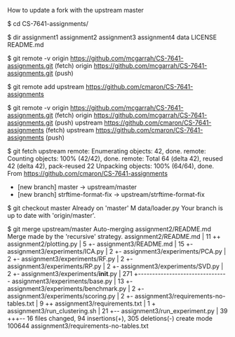 How to update a fork with the upstream master

$ cd CS-7641-assignments/

$ dir
assignment1  assignment2  assignment3  assignment4  data  LICENSE  README.md

$ git remote -v
origin  https://github.com/mcgarrah/CS-7641-assignments.git (fetch)
origin  https://github.com/mcgarrah/CS-7641-assignments.git (push)

$ git remote add upstream https://github.com/cmaron/CS-7641-assignments

$ git remote -v
origin  https://github.com/mcgarrah/CS-7641-assignments.git (fetch)
origin  https://github.com/mcgarrah/CS-7641-assignments.git (push)
upstream        https://github.com/cmaron/CS-7641-assignments (fetch)
upstream        https://github.com/cmaron/CS-7641-assignments (push)

$ git fetch upstream
remote: Enumerating objects: 42, done.
remote: Counting objects: 100% (42/42), done.
remote: Total 64 (delta 42), reused 42 (delta 42), pack-reused 22
Unpacking objects: 100% (64/64), done.
From https://github.com/cmaron/CS-7641-assignments
 * [new branch]      master              -> upstream/master
 * [new branch]      strftime-format-fix -> upstream/strftime-format-fix

$ git checkout master
Already on 'master'
M       data/loader.py
Your branch is up to date with 'origin/master'.

$ git merge upstream/master
Auto-merging assignment2/README.md
Merge made by the 'recursive' strategy.
 assignment2/README.md                  |  11 ++
 assignment2/plotting.py                |   5 +-
 assignment3/README.md                  |  15 +-
 assignment3/experiments/ICA.py         |   2 +-
 assignment3/experiments/PCA.py         |   2 +-
 assignment3/experiments/RF.py          |   2 +-
 assignment3/experiments/RP.py          |   2 +-
 assignment3/experiments/SVD.py         |   2 +-
 assignment3/experiments/__init__.py    | 271 +--------------------------------
 assignment3/experiments/base.py        |  13 +-
 assignment3/experiments/benchmark.py   |   2 +-
 assignment3/experiments/scoring.py     |   2 +-
 assignment3/requirements-no-tables.txt |   9 ++
 assignment3/requirements.txt           |   1 +
 assignment3/run_clustering.sh          |  21 +--
 assignment3/run_experiment.py          |  39 +++--
 16 files changed, 94 insertions(+), 305 deletions(-)
 create mode 100644 assignment3/requirements-no-tables.txt
